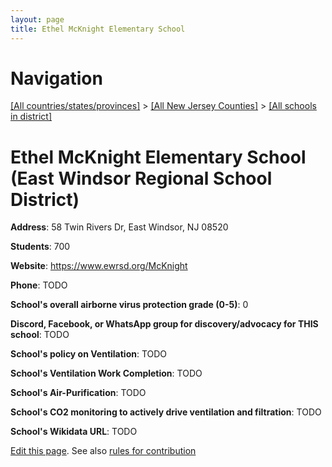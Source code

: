 ```yaml
---
layout: page
title: Ethel McKnight Elementary School
---
```

# Navigation

[[All countries/states/provinces]](../../..) > [[All New Jersey Counties]](../..) > [[All schools in district]](..)

# Ethel McKnight Elementary School (East Windsor Regional School District)

**Address**: 58 Twin Rivers Dr, East Windsor, NJ 08520

**Students**: 700

**Website**: <https://www.ewrsd.org/McKnight>

**Phone**: TODO

**School's overall airborne virus protection grade (0-5)**: 0

**Discord, Facebook, or WhatsApp group for discovery/advocacy for THIS school**: TODO

**School's policy on Ventilation**: TODO

**School's Ventilation Work Completion**: TODO

**School's Air-Purification**: TODO

**School's CO2 monitoring to actively drive ventilation and filtration**: TODO

**School's Wikidata URL**: TODO


[Edit this page](https://github.com/ventilate-schools/NJ/edit/main/./Mercer/East_Windsor_Regional_School_District/Ethel_McKnight_Elementary_School.md). See also [rules for contribution](../../../contribution-rules/)